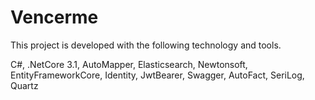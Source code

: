 # Vencerme

This project is developed with the following technology and tools.

C#,
.NetCore 3.1,
AutoMapper,
Elasticsearch,
Newtonsoft,
EntityFrameworkCore,
Identity,
JwtBearer,
Swagger,
AutoFact,
SeriLog,
Quartz
